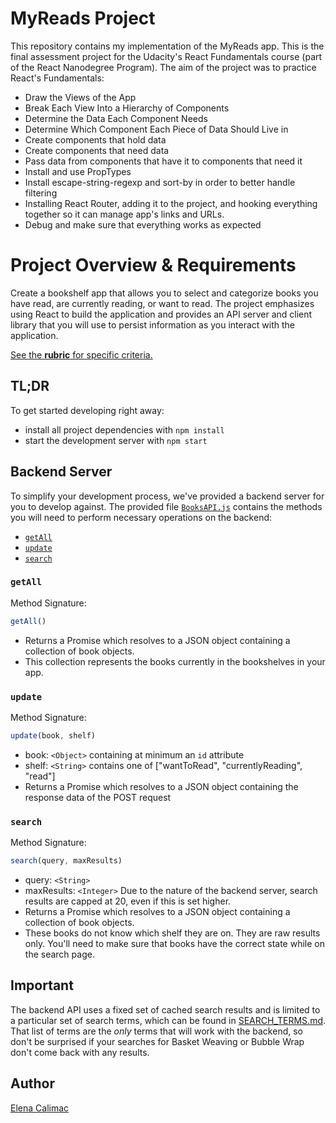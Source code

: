 # MyReads Project

This repository contains my implementation of the MyReads app. 
This is the final assessment project for the Udacity's React Fundamentals course (part of the React Nanodegree Program). 
The aim of the project was to practice React's Fundamentals:
* Draw the Views of the App
* Break Each View Into a Hierarchy of Components
* Determine the Data Each Component Needs
* Determine Which Component Each Piece of Data Should Live in
* Create components that hold data
* Create components that need data
* Pass data from components that have it to components that need it
* Install and use PropTypes
* Install escape-string-regexp and sort-by in order to better handle filtering
* Installing React Router, adding it to the project, and hooking everything together so it can manage app's links and URLs.
* Debug and make sure that everything works as expected

# Project Overview & Requirements

Create a bookshelf app that allows you to select and categorize books you have read, are currently reading, or want to read. The project emphasizes using React to build the application and provides an API server and client library that you will use to persist information as you interact with the application.

[See the **rubric** for specific criteria.](https://review.udacity.com/#!/rubrics/918/view)

## TL;DR

To get started developing right away:

* install all project dependencies with `npm install`
* start the development server with `npm start`

## Backend Server

To simplify your development process, we've provided a backend server for you to develop against. The provided file [`BooksAPI.js`](src/BooksAPI.js) contains the methods you will need to perform necessary operations on the backend:

* [`getAll`](#getall)
* [`update`](#update)
* [`search`](#search)

### `getAll`

Method Signature:

```js
getAll()
```

* Returns a Promise which resolves to a JSON object containing a collection of book objects.
* This collection represents the books currently in the bookshelves in your app.

### `update`

Method Signature:

```js
update(book, shelf)
```

* book: `<Object>` containing at minimum an `id` attribute
* shelf: `<String>` contains one of ["wantToRead", "currentlyReading", "read"]  
* Returns a Promise which resolves to a JSON object containing the response data of the POST request

### `search`

Method Signature:

```js
search(query, maxResults)
```

* query: `<String>`
* maxResults: `<Integer>` Due to the nature of the backend server, search results are capped at 20, even if this is set higher.
* Returns a Promise which resolves to a JSON object containing a collection of book objects.
* These books do not know which shelf they are on. They are raw results only. You'll need to make sure that books have the correct state while on the search page.

## Important
The backend API uses a fixed set of cached search results and is limited to a particular set of search terms, which can be found in [SEARCH_TERMS.md](SEARCH_TERMS.md). That list of terms are the _only_ terms that will work with the backend, so don't be surprised if your searches for Basket Weaving or Bubble Wrap don't come back with any results.

## Author
[Elena Calimac](https://github.com/ecalimac)